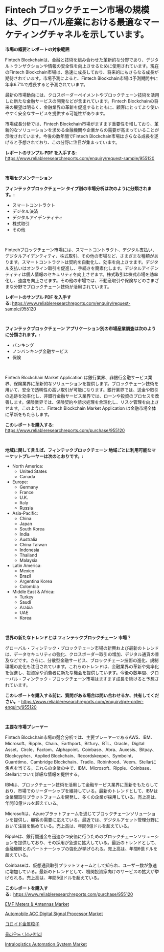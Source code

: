 <p><h1>Fintech ブロックチェーン市場の規模は、グローバル産業における最適なマーケティングチャネルを示しています。</h1></p><p><strong>市場の概要とレポートの対象範囲</strong></p>
<p><p>Fintech Blockchainは、金融と技術を組み合わせた革新的な分野であり、デジタルトランザクションや情報の安全性を向上させるために使用されています。現在のFintech Blockchain市場は、急速に成長しており、将来的にもさらなる成長が期待されています。市場予測によると、Fintech Blockchain市場は予測期間中に年率6.7%で成長すると予測されています。</p><p>最新の市場動向には、クロスボーダーペイメントやブロックチェーン技術を活用した新たな金融サービスの開発などが含まれています。Fintech Blockchainの将来の展望は明るく、金融業界の革新を促進するとともに、顧客にとってより使いやすく安全なサービスを提供する可能性があります。</p><p>市場成長分析では、Fintech Blockchain市場がますます重要性を増しており、革新的なソリューションを求める金融機関や企業からの需要が高まっていることが示唆されています。今後の数年間でFintech Blockchain市場はさらなる成長を遂げると予想されており、この分野に注目が集まっています。</p></p>
<p><strong>レポートのサンプル PDF を入手する:</strong> <a href="https://www.reliableresearchreports.com/enquiry/request-sample/955120">https://www.reliableresearchreports.com/enquiry/request-sample/955120</a></p>
<p>&nbsp;</p>
<p><strong>市場セグメンテーション</strong></p>
<p><strong>フィンテックブロックチェーン タイプ別の市場分析は次のように分類されます。:</strong></p>
<p><ul><li>スマートコントラクト</li><li>デジタル決済</li><li>デジタルアイデンティティ</li><li>株式取引</li><li>その他</li></ul></p>
<p>&nbsp;</p>
<p><p>Fintechブロックチェーン市場には、スマートコントラクト、デジタル支払い、デジタルアイデンティティ、株式取引、その他の市場など、さまざまな種類があります。スマートコントラクトは契約を自動化し、効率を向上させます。デジタル支払いはオンライン取引を促進し、手続きを簡素化します。デジタルアイデンティティは個人情報のセキュリティを向上させます。株式取引は株式市場を効率化し、速度を向上させます。その他の市場では、不動産取引や保険などのさまざまな分野でブロックチェーン技術が活用されています。</p></p>
<p><strong>レポートのサンプル PDF を入手する:</strong>&nbsp;<a href="https://www.reliableresearchreports.com/enquiry/request-sample/955120">https://www.reliableresearchreports.com/enquiry/request-sample/955120</a></p>
<p>&nbsp;</p>
<p><strong> フィンテックブロックチェーン アプリケーション別の市場産業調査は次のように分類されます。:</strong></p>
<p><ul><li>バンキング</li><li>ノンバンキング金融サービス</li><li>保険</li></ul></p>
<p>&nbsp;</p>
<p><p>Fintech Blockchain Market Application は銀行業界、非銀行金融サービス業界、保険業界に革新的なソリューションを提供します。ブロックチェーン技術を用いて、安全で透明性の高い取引が可能になります。銀行業界では、送金や取引の追跡を効率化し、非銀行金融サービス業界では、ローンや投資のプロセスを改善します。保険業界では、保険契約や請求処理を合理化し、リスク管理を向上させます。このように、Fintech Blockchain Market Application は金融市場全体に革新をもたらします。</p></p>
<p><strong>このレポートを購入する:</strong>&nbsp; <a href="https://www.reliableresearchreports.com/purchase/955120">https://www.reliableresearchreports.com/purchase/955120</a></p>
<p>&nbsp;</p>
<p><strong>地域に関して言えば、フィンテックブロックチェーン 地域ごとに利用可能なマーケットプレーヤーは次のとおりです。:</strong></p>
<p><ul>
    <li>
        North America:
        <ul>
            <li>United States</li>
            <li>Canada</li>
        </ul>
    </li>
    <li>
        Europe:
        <ul>
            <li>Germany</li>
            <li>France</li>
            <li>U.K.</li>
            <li>Italy</li>
            <li>Russia</li>
        </ul>
    </li>
    <li>
        Asia-Pacific:
        <ul>
            <li>China</li>
            <li>Japan</li>
            <li>South Korea</li>
            <li>India</li>
            <li>Australia</li>
            <li>China Taiwan</li>
            <li>Indonesia</li>
            <li>Thailand</li>
            <li>Malaysia</li>
        </ul>
    </li>
    <li>
        Latin America:
        <ul>
            <li>Mexico</li>
            <li>Brazil</li>
            <li>Argentina Korea</li>
            <li>Colombia</li>
        </ul>
    </li>
    <li>
        Middle East & Africa:
        <ul>
            <li>Turkey</li>
            <li>Saudi</li>
            <li>Arabia</li>
            <li>UAE</li>
            <li>Korea</li>
        </ul>
    </li>
    </ul></p>
<p>&nbsp;</p>
<p><strong>世界の新たなトレンドとは フィンテックブロックチェーン 市場？</strong></p>
<p><p>グローバル・フィンテック・ブロックチェーン市場の新興および最新のトレンドは、データセキュリティの強化、クロスボーダー取引の増加、デジタル通貨の普及などです。さらに、分散型金融サービス、ブロックチェーン技術の進化、規制環境の変化も注目されています。これらのトレンドは、金融業界の革新や効率化を促進し、投資家や消費者に新たな機会を提供しています。今後の数年間、グローバル・フィンテック・ブロックチェーン市場はますます成長を続けると予想されています。</p></p>
<p><strong>このレポートを購入する前に、質問がある場合は問い合わせるか、共有してください。</strong>- <a href="https://www.reliableresearchreports.com/enquiry/pre-order-enquiry/955120">https://www.reliableresearchreports.com/enquiry/pre-order-enquiry/955120</a></p>
<p>&nbsp;</p>
<p><strong>主要な市場プレーヤー</strong></p>
<p><p>Fintech Blockchain市場の競合分析では、主要プレーヤーであるAWS、IBM、Microsoft、Ripple、Chain、Earthport、Bitfury、BTL、Oracle、Digital Asset、Circle、Factom、Alphapoint、Coinbase、Abra、Auxesis、Bitpay、Blockcypher、Applied Blockchain、Recordskeeper、Symboint、Guardtime、Cambridge Blockchain、Tradle、Robinhood、Veem、Stellarに焦点を当てる。これらの企業の中で、IBM、Microsoft、Ripple、Coinbase、Stellarについて詳細な情報を提供する。</p><p>IBMは、ブロックチェーン技術を活用して金融サービス業界に革新をもたらしており、市場でのリーダーシップを維持している。最新のトレンドとして、IBMは企業間取引プラットフォームを開発し、多くの企業が採用している。売上高は、年間10億ドルを超えている。</p><p>Microsoftは、Azureプラットフォームを通じてブロックチェーンソリューションを提供し、顧客の需要に応えている。最近では、デジタルアセット管理分野において注目を集めている。売上高は、年間8億ドルを超えている。</p><p>Rippleは、銀行間送金を迅速かつ安価に行うためのブロックチェーンソリューションを提供しており、その採用が急速に拡大している。最近のトレンドとして、金融機関とのパートナーシップの強化が挙げられる。売上高は、年間6億ドルを超えている。</p><p>Coinbaseは、仮想通貨取引プラットフォームとして知られ、ユーザー数が急速に増加している。最新のトレンドとして、機関投資家向けのサービスの拡大が挙げられる。売上高は、年間5億ドルを超えている。</p></p>
<p><strong>このレポートを購入する:</strong>&nbsp;&nbsp;<a href="https://www.reliableresearchreports.com/purchase/955120">https://www.reliableresearchreports.com/purchase/955120</a></p>
<p><p><a href="https://pretty-mail-caf.notion.site/EMF-Meters-Antennas-Market-Offer-Valuable-Insights-into-Market-Size-Market-Share-Market-Trends--d4ee7e8935d84dfab4a16e2fd025552c">EMF Meters & Antennas Market</a></p><p><a href="https://issuu.com/reportprime-2/docs/automobile-acc-digital-signal-processor-market-siz">Automobile ACC Digital Signal Processor Market</a></p><p><a href="https://medium.com/@francoweber2023/%E3%82%B3%E3%83%AD%E3%82%A4%E3%83%80%E3%83%AB%E9%87%91%E5%B1%9E%E7%B2%92%E5%AD%90%E5%B8%82%E5%A0%B4-%E6%88%90%E5%8A%9F%E3%81%99%E3%82%8B%E3%83%93%E3%82%B8%E3%83%8D%E3%82%B9%E6%88%A6%E7%95%A5%E3%81%AE%E9%8D%B52031%E5%B9%B4%E3%81%BE%E3%81%A7%E3%81%AE%E4%BA%88%E6%B8%AC-c2ea82d6f540">コロイド金属粒子</a></p><p><a href="https://github.com/crfsywufhm81415/Market-Research-Report-List-1/blob/main/1008718185472.md">클라우드 디스커버리</a></p><p><a href="https://github.com/Krish2023na/Market-Research-Report-List-3/blob/main/intralogistics-automation-system-market.md">Intralogistics Automation System Market</a></p></p>